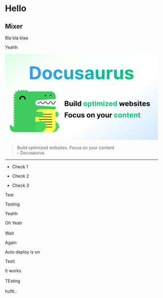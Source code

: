 # Hello

## Mixer

Bla bla blaa

Yeahh

![](/img/docusaurus-social-card.jpg)

> Build optimized websites. Focus on your content\
> \- Docusaurus

***

- Check 1

- Check 2

- Check 3

Test

Testing

Yeahh

Oh Yeah\
\
Wait

Again

Auto deploy is on

Test\\

It works\
\
TEsting\
\
huftt..
